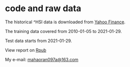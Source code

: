 # code and raw data


The historical ^HSI data is downloaded from [Yahoo Finance](https://finance.yahoo.com/quote/%5EHSI/history?p=%5EHSI).

The training data covered from 2010-01-05 to 2021-01-29. 

Test data starts from 2021-01-29.

View report on [Rpub](https://rpubs.com/ma-haoran/732973)

My e-mail: mahaoran097a@163.com 

